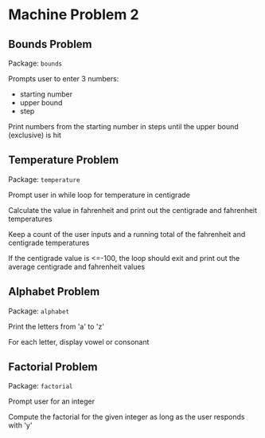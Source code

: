 # Machine Problem 2

## Bounds Problem

Package: `bounds`

Prompts user to enter 3 numbers:

- starting number
- upper bound
- step

Print numbers from the starting number in steps until the upper bound (exclusive) is hit

## Temperature Problem

Package: `temperature`

Prompt user in while loop for temperature in centigrade

Calculate the value in fahrenheit and print out the centigrade and fahrenheit temperatures

Keep a count of the user inputs and a running total of the fahrenheit and centigrade temperatures

If the centigrade value is <=-100, the loop should exit and print out the average centigrade and fahrenheit values

## Alphabet Problem

Package: `alphabet`

Print the letters from 'a' to 'z'

For each letter, display vowel or consonant

## Factorial Problem

Package: `factorial`

Prompt user for an integer

Compute the factorial for the given integer as long as the user responds with 'y'


